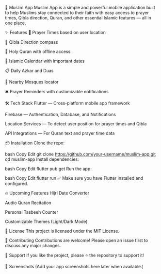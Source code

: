 📱 Muslim App
Muslim App is a simple and powerful mobile application built to help Muslims stay connected to their faith with easy access to prayer times, Qibla direction, Quran, and other essential Islamic features — all in one place.

✨ Features
🕋 Prayer Times based on user location

🧭 Qibla Direction compass

📖 Holy Quran with offline access

📆 Islamic Calendar with important dates

📋 Daily Azkar and Duas

🕌 Nearby Mosques locator

🛎 Prayer Reminders with customizable notifications

🛠 Tech Stack
Flutter — Cross-platform mobile app framework

Firebase — Authentication, Database, and Notifications

Location Services — To detect user position for prayer times and Qibla

API Integrations — For Quran text and prayer time data

📦 Installation
Clone the repo:

bash
Copy
Edit
git clone https://github.com/your-username/muslim-app.git
cd muslim-app
Install dependencies:

bash
Copy
Edit
flutter pub get
Run the app:

bash
Copy
Edit
flutter run
✅ Make sure you have Flutter installed and configured.

🔥 Upcoming Features
Hijri Date Converter

Audio Quran Recitation

Personal Tasbeeh Counter

Customizable Themes (Light/Dark Mode)

📜 License
This project is licensed under the MIT License.

🙏 Contributing
Contributions are welcome!
Please open an issue first to discuss any major changes.

🤝 Support
If you like the project, please ⭐ the repository to support it!

📸 Screenshots
(Add your app screenshots here later when available.)
